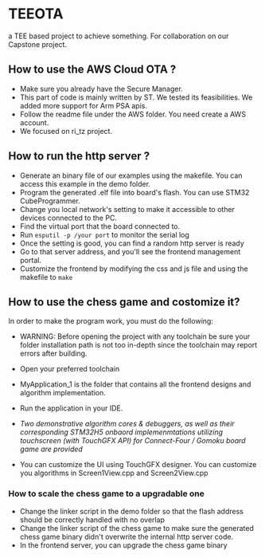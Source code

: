 

# TEEOTA
a TEE based project to achieve something. For collaboration on our Capstone project.


## <b> How to use the AWS Cloud OTA ? </b> 
 - Make sure you already have the Secure Manager.
 - This part of code is mainly written by ST. We tested its feasibilities. We added more support for Arm PSA apis.
 - Follow the readme file under the AWS folder. You need create a AWS account.
 - We focused on ri_tz project.

## <b> How to run the http server ?</b>

 - Generate an binary file of our examples using the makefile. You can access this example in the demo folder.
 - Program the generated .elf file into board's flash. You  can use STM32 CubeProgrammer.
 - Change you local network's setting to make it accessible to other devices connected to the PC.
 - Find the virtual port that the board connected to.
 - Run `esputil -p /your port` to monitor the serial log
 - Once the setting is good, you can find a random http server is ready
 - Go to that server address, and you'll see the frontend management portal.
 - Customize the frontend by modifying the css and js file and using the makefile to `make`

## <b>How to use the chess game and costomize it?</b>

In order to make the program work, you must do the following:

 - WARNING: Before opening the project with any toolchain be sure your folder installation path is not too in-depth since the toolchain may report errors after building.

 - Open your preferred toolchain

 - MyApplication_1 is the folder that contains all the frontend designs and algorithm implementation.

 - Run the application in your IDE.
   
 - *Two demonstrative algorithm cores & debuggers, as well as their corresponding STM32H5 onbaord implemenmtations utilizing touchscreen (with TouchGFX API) for Connect-Four / Gomoku board game are provided*
 - You can customize the UI using TouchGFX designer. You can customize you algorithms in Screen1View.cpp and Screen2View.cpp 

### <b> How to scale the chess game to a upgradable one </b>
 - Change the linker script in the demo folder so that the flash address should be correctly handled with no overlap
 - Change the linker script of the chess game to make sure the generated chess game binary didn't overwrite the internal http server code. 
 - In the frontend server, you can upgrade the chess game binary

